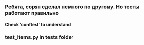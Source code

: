 ### Ребята, сорян сделал немного по другому. Но тесты работают правильно

#### Check 'conftest' to understand
### test_items.py in tests folder
